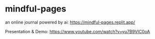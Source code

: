 # mindful-pages
an online journal powered by ai: https://mindful-pages.replit.app/

Presentation & Demo: https://www.youtube.com/watch?v=yu7B9VIC0oA

